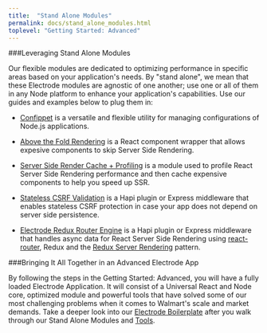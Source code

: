 ```yaml
---
title:  "Stand Alone Modules"
permalink: docs/stand_alone_modules.html
toplevel: "Getting Started: Advanced"
---
```


###Leveraging Stand Alone Modules

Our flexible modules are dedicated to optimizing performance in specific areas based on your application's needs. By "stand alone", we mean that these Electrode modules are agnostic of one another; use one or all of them in any Node platform to enhance your application's capabilities. Use our guides and examples below to plug them in:

*  [Confippet](confippet.html) is a versatile and flexible utility for managing configurations of Node.js applications.

*  [Above the Fold Rendering](above_fold_rendering.html) is a React component wrapper that allows expesive components to skip Server Side Rendering.

*  [Server Side Render Cache + Profiling](server_side_render_cache.html) is a module used to profile React Server Side Rendering performance and then cache expensive components to help you speed up SSR.

*  [Stateless CSRF Validation](stateless_csrf_validation.html) is a Hapi plugin or Express middleware that enables stateless CSRF protection in case your app does not depend on server side persistence.

*  [Electrode Redux Router Engine](redux_router_engine.html) is a Hapi plugin or Express middleware that handles async data for React Server Side Rendering using [react-router](https://github.com/ReactTraining/react-router), Redux and the [Redux Server Rendering](http://redux.js.org/docs/recipes/ServerRendering.html) pattern.

###Bringing It All Together in an Advanced Electrode App

By following the steps in the Getting Started: Advanced, you will have a fully loaded Electrode Application. It will consist of a Universal React and Node core, optimized module and powerful tools that have solved some of our most challenging problems when it comes to Walmart's scale and market demands. Take a deeper look into our [Electrode Boilerplate](electrode_boilerplate.html) after you walk through our Stand Alone Modules and [Tools](electrode_tools.html).
